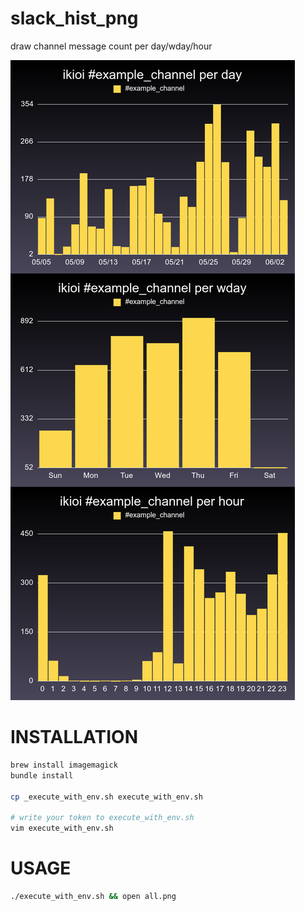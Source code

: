 # slack_hist_png

draw channel message count per day/wday/hour

![all.png](https://raw.githubusercontent.com/matsu-chara/slack_hist_png/images/all.png)

# INSTALLATION

```bash
brew install imagemagick
bundle install

cp _execute_with_env.sh execute_with_env.sh

# write your token to execute_with_env.sh
vim execute_with_env.sh
```

# USAGE

```bash
./execute_with_env.sh && open all.png
```
